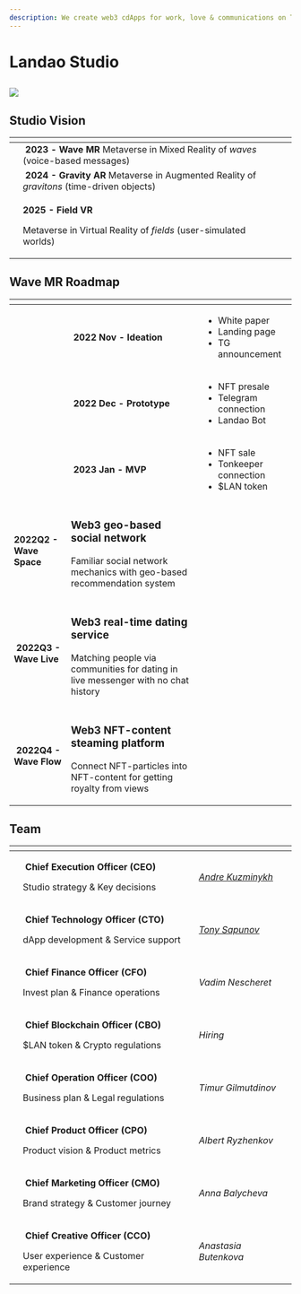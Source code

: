 ```yaml
---
description: We create web3 cdApps for work, love & communications on TON-blockchain
---
```


# Landao Studio

## ![](../.gitbook/assets/telegram-cloud-document-2-5204222910629160424.jpg)

## Studio Vision

<table data-view="cards"><thead><tr><th></th><th></th><th></th><th data-hidden data-card-cover data-type="files"></th></tr></thead><tbody><tr><td></td><td><strong></strong><img src="../.gitbook/assets/telegram-cloud-document-2-5197520528264407570 (1).jpg" alt="" data-size="line"> <strong>2023 -</strong> <strong>Wave MR</strong> Metaverse in Mixed Reality of <em>waves</em> (voice-based messages)</td><td></td><td></td></tr><tr><td></td><td><strong></strong><img src="../.gitbook/assets/telegram-cloud-document-2-5197520528264407569.jpg" alt="" data-size="line"> <strong>2024 - Gravity AR</strong> Metaverse in Augmented Reality of <em>gravitons</em> (time-driven objects)</td><td></td><td></td></tr><tr><td></td><td><p><strong></strong><img src="../.gitbook/assets/telegram-cloud-document-2-5197520528264407568.jpg" alt="" data-size="line"><strong>2025 - Field VR</strong></p><p>Metaverse in Virtual Reality of <em>fields</em> (user-simulated worlds)</p></td><td></td><td></td></tr></tbody></table>

## Wave MR Roadmap

<table data-view="cards"><thead><tr><th></th><th></th><th></th></tr></thead><tbody><tr><td></td><td><img src="../.gitbook/assets/telegram-cloud-document-2-5197520528264407570 (1).jpg" alt="" data-size="line"> <strong>2022 Nov - Ideation</strong></td><td><ul><li>White paper</li><li>Landing page</li><li>TG announcement</li></ul></td></tr><tr><td></td><td><img src="../.gitbook/assets/telegram-cloud-document-2-5197520528264407570 (1).jpg" alt="" data-size="line"> <strong>2022 Dec - Prototype</strong></td><td><ul><li>NFT presale</li><li>Telegram connection</li><li>Landao Bot</li></ul></td></tr><tr><td></td><td><img src="../.gitbook/assets/telegram-cloud-document-2-5197520528264407570 (1).jpg" alt="" data-size="line"> <strong>2023 Jan - MVP</strong></td><td><ul><li>NFT sale</li><li>Tonkeeper connection</li><li>$LAN token</li></ul></td></tr><tr><td><img src="../.gitbook/assets/telegram-cloud-document-2-5197520528264407570 (1).jpg" alt="" data-size="line"><strong>2022Q2 - Wave Space</strong></td><td><h3 id="geo-based-social-network-in-web3">Web3 geo-based social network</h3><p>Familiar social network mechanics with geo-based recommendation system</p></td><td></td></tr><tr><td><img src="../.gitbook/assets/telegram-cloud-document-2-5197520528264407570 (1).jpg" alt="" data-size="line"> <strong>2022Q3 - Wave Live</strong></td><td><h3 id="real-time-dating-service-in-web3">Web3 real-time dating service</h3><p>Matching people via communities for dating in live messenger with no chat history</p></td><td></td></tr><tr><td><img src="../.gitbook/assets/telegram-cloud-document-2-5197520528264407570 (1).jpg" alt="" data-size="line"> <strong>2022Q4 - Wave Flow</strong></td><td><h3 id="nft-content-steaming-platform-in-web3">Web3 NFT-content steaming platform</h3><p>Connect NFT-particles into NFT-content for getting royalty from views</p></td><td></td></tr></tbody></table>

## Team

<table data-card-size="large" data-view="cards"><thead><tr><th></th><th></th><th></th></tr></thead><tbody><tr><td><img src="../.gitbook/assets/telegram-cloud-document-2-5197520528264407578.jpg" alt=""></td><td><p><strong></strong><img src="../.gitbook/assets/telegram-cloud-document-2-5197520528264407610.jpg" alt="" data-size="line"> <strong>Chief Execution Officer (CEO)</strong></p><p>Studio strategy &#x26; Key decisions</p></td><td><em></em><a href="https://www.linkedin.com/in/andre-kuzminykh/"><em>Andre Kuzminykh</em></a><em></em></td></tr><tr><td><img src="../.gitbook/assets/telegram-cloud-document-2-5197520528264407583 (1).jpg" alt=""></td><td><p><strong></strong><img src="../.gitbook/assets/telegram-cloud-document-2-5197520528264407615.jpg" alt="" data-size="line"> <strong>Chief Technology Officer (CTO)</strong></p><p>dApp development &#x26; Service support</p></td><td><em></em><a href="https://www.linkedin.com/in/sapun4ik/"><em>Tony Sapunov</em></a><em></em></td></tr><tr><td><img src="../.gitbook/assets/telegram-cloud-document-2-5197520528264407582.jpg" alt=""></td><td><p><strong></strong><img src="../.gitbook/assets/telegram-cloud-document-2-5197520528264407614.jpg" alt="" data-size="line"> <strong>Chief Finance Officer (CFO)</strong></p><p>Invest plan &#x26; Finance operations</p></td><td><em>Vadim Nescheret</em></td></tr><tr><td><img src="../.gitbook/assets/telegram-cloud-document-2-5197520528264407601.jpg" alt=""></td><td><p><strong></strong><img src="../.gitbook/assets/telegram-cloud-document-2-5197520528264407612.jpg" alt="" data-size="line"> <strong>Chief Blockchain Officer (CBO)</strong></p><p>$LAN token &#x26; Crypto regulations</p></td><td><em>Hiring</em></td></tr><tr><td><img src="../.gitbook/assets/telegram-cloud-document-2-5197520528264407580.jpg" alt=""></td><td><p><strong></strong><img src="../.gitbook/assets/telegram-cloud-document-2-5197520528264407613.jpg" alt="" data-size="line"> <strong>Chief Operation Officer (COO)</strong></p><p>Business plan &#x26; Legal regulations</p></td><td><em>Timur Gilmutdinov</em></td></tr><tr><td><img src="../.gitbook/assets/telegram-cloud-document-2-5197520528264407576.jpg" alt=""></td><td><p><strong></strong><img src="../.gitbook/assets/telegram-cloud-document-2-5197520528264407608.jpg" alt="" data-size="line"> <strong>Chief Product Officer (CPO)</strong></p><p>Product vision &#x26; Product metrics</p></td><td><em>Albert Ryzhenkov</em> </td></tr><tr><td><img src="../.gitbook/assets/telegram-cloud-document-2-5197520528264407577.jpg" alt=""></td><td><p><strong></strong><img src="../.gitbook/assets/telegram-cloud-document-2-5197520528264407611.jpg" alt="" data-size="line"> <strong>Chief Marketing Officer (CMO)</strong></p><p>Brand strategy &#x26; Customer journey </p></td><td><em>Anna Balycheva</em> </td></tr><tr><td><img src="../.gitbook/assets/telegram-cloud-document-2-5197520528264407579.jpg" alt=""></td><td><p><strong></strong><img src="../.gitbook/assets/telegram-cloud-document-2-5197520528264407618.jpg" alt="" data-size="line"> <strong>Chief Creative Officer (CCO)</strong></p><p>User experience &#x26; Customer experience</p></td><td><em>Anastasia Butenkova</em></td></tr></tbody></table>

